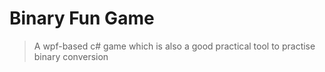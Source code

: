 # Binary Fun Game

> A wpf-based c# game which is also a good practical tool to practise binary conversion
 
